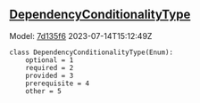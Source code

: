 ## [DependencyConditionalityType](https://github.com/spdx/spdx-3-model/blob/main/model/Software/Vocabularies/DependencyConditionalityType.md)
Model: [7d135f6](https://github.com/spdx/spdx-3-model/commit/7d135f6b3c1c412e06ae2ca73da3cbbbcdbc5cda) 2023-07-14T15:12:49Z
```
class DependencyConditionalityType(Enum):
    optional = 1
    required = 2
    provided = 3
    prerequisite = 4
    other = 5
```
